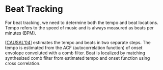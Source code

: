 # Beat Tracking

For beat tracking, we need to determine both the tempo and beat locations. Tempo refers to the speed of music and is always measured as beats per minutes (BPM).

[[CAUSAL'04](http://ismir2004.ismir.net/proceedings/p033-page-164-paper226.pdf)] estimates the tempo and beats in two separate steps. The tempo is estimated from the ACF (autocorrelation function) of onset envolope convoluted with a comb filter. Beat is localized by matching synthesized comb filter from estimated tempo and onset function using cross correlation.
